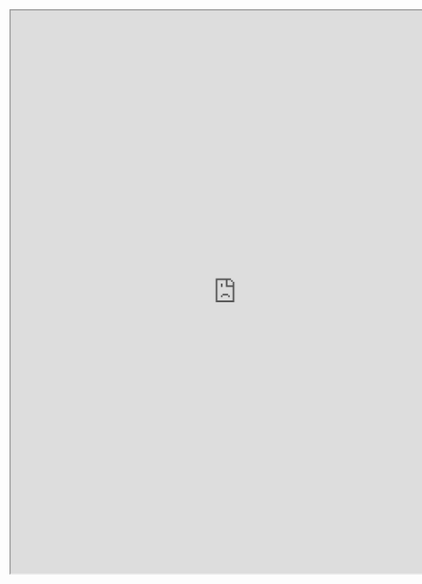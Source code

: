 <div style="text-align: center"><iframe src="https://docs.google.com/document/d/e/2PACX-1vRA2ZZX01ETDfC0hzgGvws3XmqWUHfdTAlJpS4kmdmyExpOZTSHUE6AwsITvVyjD8aaXnyaC0IRLw_L/pub?embedded=true" width="800" height="1000"></iframe>
